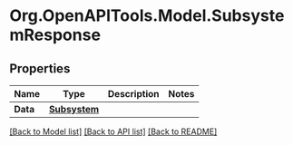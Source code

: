 
# Org.OpenAPITools.Model.SubsystemResponse

## Properties

Name | Type | Description | Notes
------------ | ------------- | ------------- | -------------
**Data** | [**Subsystem**](Subsystem.md) |  | 

[[Back to Model list]](../README.md#documentation-for-models)
[[Back to API list]](../README.md#documentation-for-api-endpoints)
[[Back to README]](../README.md)

